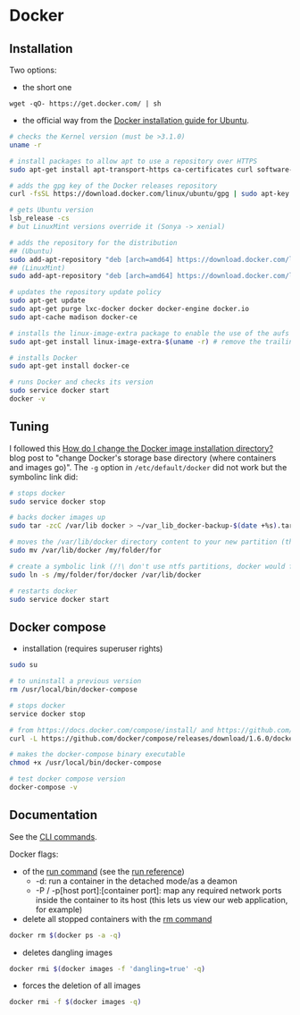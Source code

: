 # Docker
## Installation
Two options:

* the short one 

```
wget -qO- https://get.docker.com/ | sh
```

* the official way from the [Docker installation guide for Ubuntu](https://docs.docker.com/engine/installation/ubuntulinux/).

```bash
# checks the Kernel version (must be >3.1.0)
uname -r

# install packages to allow apt to use a repository over HTTPS
sudo apt-get install apt-transport-https ca-certificates curl software-properties-common

# adds the gpg key of the Docker releases repository
curl -fsSL https://download.docker.com/linux/ubuntu/gpg | sudo apt-key add -

# gets Ubuntu version
lsb_release -cs
# but LinuxMint versions override it (Sonya -> xenial)

# adds the repository for the distribution
## (Ubuntu)
sudo add-apt-repository "deb [arch=amd64] https://download.docker.com/linux/ubuntu $(lsb_release -cs) stable"
## (LinuxMint)
sudo add-apt-repository "deb [arch=amd64] https://download.docker.com/linux/ubuntu xenial stable"

# updates the repository update policy
sudo apt-get update
sudo apt-get purge lxc-docker docker docker-engine docker.io
sudo apt-cache madison docker-ce

# installs the linux-image-extra package to enable the use of the aufs storage driver
sudo apt-get install linux-image-extra-$(uname -r) # remove the trailing '-lowlatency'

# installs Docker
sudo apt-get install docker-ce

# runs Docker and checks its version
sudo service docker start
docker -v
```

## Tuning
I followed this 
[How do I change the Docker image installation directory?](https://forums.docker.com/t/how-do-i-change-the-docker-image-installation-directory/1169) blog post to "change Docker's storage base directory (where containers and images go)". The `-g` option in `/etc/default/docker` did not work but the symbolinc link did:
```bash
# stops docker
sudo service docker stop

# backs docker images up
sudo tar -zcC /var/lib docker > ~/var_lib_docker-backup-$(date +%s).tar.gz

# moves the /var/lib/docker directory content to your new partition (the trailing /docker directory will be created)
sudo mv /var/lib/docker /my/folder/for

# create a symbolic link (/!\ don't use ntfs partitions, docker would freeze your system)
sudo ln -s /my/folder/for/docker /var/lib/docker

# restarts docker
sudo service docker start
```
## Docker compose

* installation (requires superuser rights)

```bash
sudo su

# to uninstall a previous version
rm /usr/local/bin/docker-compose

# stops docker
service docker stop

# from https://docs.docker.com/compose/install/ and https://github.com/docker/compose/releases/tag/1.6.0:
curl -L https://github.com/docker/compose/releases/download/1.6.0/docker-compose-`uname -s`-`uname -m` > /usr/local/bin/docker-compose

# makes the docker-compose binary executable
chmod +x /usr/local/bin/docker-compose

# test docker compose version
docker-compose -v
```

## Documentation
See the [CLI commands](https://docs.docker.com/engine/reference/commandline/cli/).

Docker flags:
* of the [run command](https://docs.docker.com/engine/reference/commandline/run/) (see the [run reference](https://docs.docker.com/engine/reference/run/))
  * -d: run a container in the detached mode/as a deamon
  * -P / -p[host port]:[container port]: map any required network ports inside the container to its host (this lets us view our web application, for example)
* delete all stopped containers with the [rm command](https://docs.docker.com/engine/reference/commandline/rm/)
```bash
docker rm $(docker ps -a -q)
```
* deletes dangling images
```bash
docker rmi $(docker images -f 'dangling=true' -q)
```

* forces the deletion of all images
```bash
docker rmi -f $(docker images -q)
```
